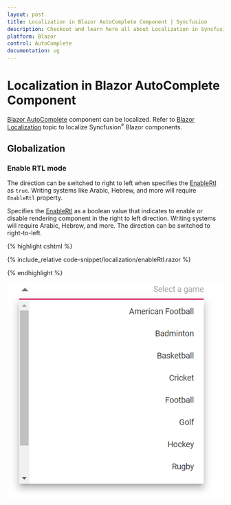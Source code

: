 ```yaml
---
layout: post
title: Localization in Blazor AutoComplete Component | Syncfusion
description: Checkout and learn here all about Localization in Syncfusion Blazor AutoComplete component and much more.
platform: Blazor
control: AutoComplete
documentation: ug
---
```


# Localization in Blazor AutoComplete Component

[Blazor AutoComplete](https://www.syncfusion.com/blazor-components/blazor-autocomplete) component can be localized. Refer to [Blazor Localization](https://blazor.syncfusion.com/documentation/common/localization) topic to localize Syncfusion<sup style="font-size:70%">&reg;</sup> Blazor components.

## Globalization

### Enable RTL mode

The direction can be switched to right to left when specifies the [EnableRtl](https://help.syncfusion.com/cr/blazor/Syncfusion.Blazor.DropDowns.DropDownListModel-2.html#Syncfusion_Blazor_DropDowns_DropDownListModel_2_EnableRtl) as `true`. Writing systems like Arabic, Hebrew, and more will require `EnableRtl` property.

Specifies the [EnableRtl](https://help.syncfusion.com/cr/blazor/Syncfusion.Blazor.DropDowns.DropDownListModel-2.html#Syncfusion_Blazor_DropDowns_DropDownListModel_2_EnableRtl) as a boolean value that indicates to enable or disable rendering component in the right to left direction. Writing systems will require Arabic, Hebrew, and more. The direction can be switched to right-to-left.

{% highlight cshtml %}

{% include_relative code-snippet/localization/enableRtl.razor %}

{% endhighlight %}

![Blazor AutoComplete with EnableRtl](./images/localization/blazor_autocomplete_enableRtl.png)